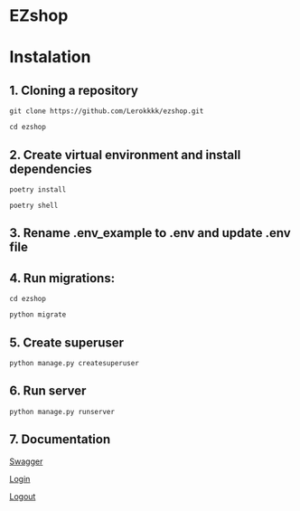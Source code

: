 # EZshop

# Instalation
## 1. Cloning a repository

`git clone https://github.com/Lerokkkk/ezshop.git`

`cd ezshop`

## 2. Create virtual environment and install dependencies

`poetry install`

`poetry shell`

## 3. Rename .env_example to .env and update .env file 

## 4. Run migrations:
`cd ezshop`

`python migrate`

## 5. Create superuser
`python manage.py createsuperuser`

## 6. Run server
`python manage.py runserver`

## 7. Documentation 
[Swagger](http://127.0.0.1:8000/api/v1/schema/swagger-ui/#/)

[Login](http://127.0.0.1:8000/login/)

[Logout](http://127.0.0.1:8000/logout/)
